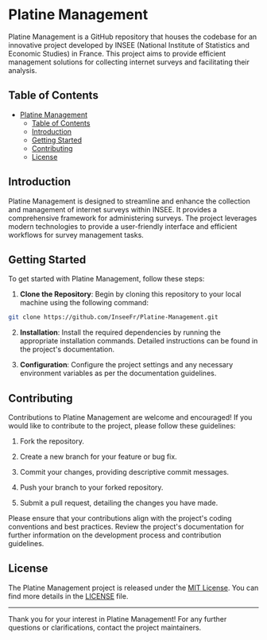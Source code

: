 # Platine Management

Platine Management is a GitHub repository that houses the codebase for an innovative project developed by INSEE (National Institute of Statistics and Economic Studies) in France. This project aims to provide efficient management solutions for collecting internet surveys and facilitating their analysis.

## Table of Contents

- [Platine Management](#platine-management)
  - [Table of Contents](#table-of-contents)
  - [Introduction](#introduction)
  - [Getting Started](#getting-started)
  - [Contributing](#contributing)
  - [License](#license)

## Introduction

Platine Management is designed to streamline and enhance the collection and management of internet surveys within INSEE. It provides a comprehensive framework for administering surveys. The project leverages modern technologies to provide a user-friendly interface and efficient workflows for survey management tasks.

## Getting Started

To get started with Platine Management, follow these steps:

1. **Clone the Repository**: Begin by cloning this repository to your local machine using the following command:
```bash
git clone https://github.com/InseeFr/Platine-Management.git
```
2. **Installation**: Install the required dependencies by running the appropriate installation commands. Detailed instructions can be found in the project's documentation.

3. **Configuration**: Configure the project settings and any necessary environment variables as per the documentation guidelines.


## Contributing

Contributions to Platine Management are welcome and encouraged! If you would like to contribute to the project, please follow these guidelines:

1. Fork the repository.

2. Create a new branch for your feature or bug fix.

3. Commit your changes, providing descriptive commit messages.

4. Push your branch to your forked repository.

5. Submit a pull request, detailing the changes you have made.

Please ensure that your contributions align with the project's coding conventions and best practices. Review the project's documentation for further information on the development process and contribution guidelines.

## License

The Platine Management project is released under the [MIT License](LICENSE). You can find more details in the [LICENSE](LICENSE) file.

---

Thank you for your interest in Platine Management! For any further questions or clarifications, contact the project maintainers.
